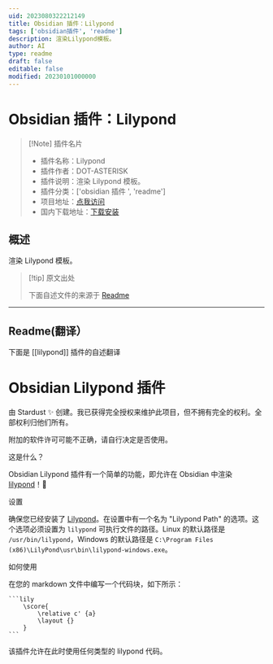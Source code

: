 ```yaml
---
uid: 2023080322212149
title: Obsidian 插件：Lilypond
tags: ['obsidian插件', 'readme']
description: 渲染Lilypond模板。
author: AI
type: readme
draft: false
editable: false
modified: 20230101000000
---
```


# Obsidian 插件：Lilypond

> [!Note] 插件名片
> - 插件名称：Lilypond
> - 插件作者：DOT-ASTERISK
> - 插件说明：渲染 Lilypond 模板。
> - 插件分类：['obsidian 插件 ', 'readme']
> - 项目地址：[点我访问](https://github.com/dot-asterisk-nl/obsidian-lilypond)
> - 国内下载地址：[下载安装](https://pkmer.cn/products/plugin/pluginMarket/?lilypond)

## 概述

渲染 Lilypond 模板。

> [!tip] 原文出处
>
>下面自述文件的来源于 [Readme](https://ghproxy.net/https://raw.githubusercontent.com/dot-asterisk-nl/obsidian-lilypond/main/README.md)

---

## Readme(翻译）

下面是 [[lilypond]] 插件的自述翻译

# Obsidian Lilypond 插件

由 Stardust ✨ 创建。我已获得完全授权来维护此项目，但不拥有完全的权利。全部权利归他们所有。

附加的软件许可可能不正确，请自行决定是否使用。

这是什么？

Obsidian Lilypond 插件有一个简单的功能，即允许在 Obsidian 中渲染 [lilypond](https://en.wikipedia.org/wiki/LilyPond)！🎵

设置

确保您已经安装了 [Lilypond](https://lilypond.org/)。在设置中有一个名为 "Lilypond Path" 的选项。这个选项必须设置为 `lilypond` 可执行文件的路径。Linux 的默认路径是 `/usr/bin/lilypond`，Windows 的默认路径是 `C:\Program Files (x86)\LilyPond\usr\bin\lilypond-windows.exe`。

如何使用

在您的 markdown 文件中编写一个代码块，如下所示：

	```lily
		\score{
			\relative c' {a}
			\layout {}
		}
	```

该插件允许在此时使用任何类型的 lilypond 代码。
